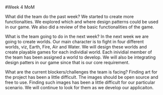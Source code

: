 #Week 4 MoM

What did the team do the past week?
We started to create more functionalties. We explored which and where design patterns could be used in our game. We also did a review of the basic functionalities of the game.

What is the team going to do in the next week?
In the next week we are going to create worlds. Our main character is to fight in four different worlds, viz, Earth, Fire, Air and Water. We will design these worlds and create playable games for each individial world. Each inividial member of the team has been assigned a world to develop. We will also be integrating design patters in our game since that is our core requirement.

What are the current blockers/challenges the team is facing?
Finding art for the project has been a little difficult. The images should be open source and free to use. Finding such images has been a little difficult for our particular scenario. We will continue to look for them as we develop our applicaiton. 
